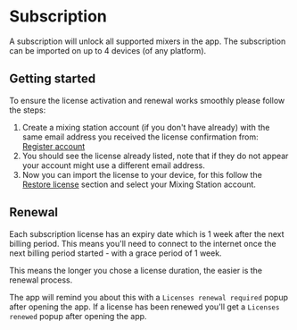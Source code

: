 # Subscription

A subscription will unlock all supported mixers in the app.
The subscription can be imported on up to 4 devices (of any platform).

## Getting started

To ensure the license activation and renewal works smoothly please follow the steps:

1) Create a mixing station account (if you don't have already) with the same email address you received the license confirmation from: [Register account](https://mixingstation.app/profile/create)
2) You should see the license already listed, note that if they do not appear your account might use a different email address.
3) Now you can import the license to your device, for this follow the [Restore license](overview.md#restore-licenses) section and select your Mixing Station account.


## Renewal

Each subscription license has an expiry date which is 1 week after the next billing period. This means you'll need to 
connect to the internet once the next billing period started - with a grace period of 1 week.

This means the longer you chose a license duration, the easier is the renewal process.

The app will remind you about this with a `Licenses renewal required` popup after opening the app.
If a license has been renewed you'll get a `Licenses renewed` popup after opening the app.
